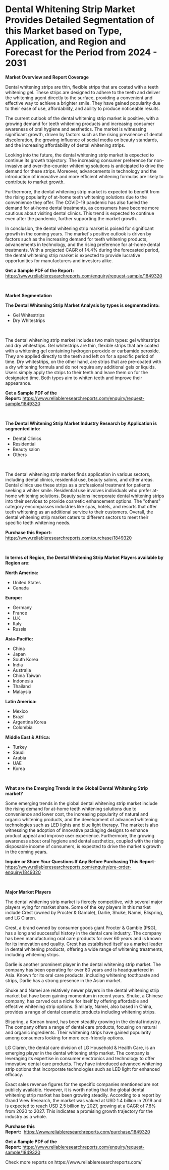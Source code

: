 <p><h1>Dental Whitening Strip Market Provides Detailed Segmentation of this Market based on Type, Application, and Region and Forecast for the Period from 2024 - 2031</h1></p><p><strong>Market Overview and Report Coverage</strong></p>
<p><p>Dental whitening strips are thin, flexible strips that are coated with a teeth whitening gel. These strips are designed to adhere to the teeth and deliver the whitening agent directly to the surface, providing a convenient and effective way to achieve a brighter smile. They have gained popularity due to their ease of use, affordability, and ability to produce noticeable results.</p><p>The current outlook of the dental whitening strip market is positive, with a growing demand for teeth whitening products and increasing consumer awareness of oral hygiene and aesthetics. The market is witnessing significant growth, driven by factors such as the rising prevalence of dental discoloration, the growing influence of social media on beauty standards, and the increasing affordability of dental whitening strips.</p><p>Looking into the future, the dental whitening strip market is expected to continue its growth trajectory. The increasing consumer preference for non-invasive and over-the-counter whitening solutions is anticipated to drive the demand for these strips. Moreover, advancements in technology and the introduction of innovative and more efficient whitening formulas are likely to contribute to market growth.</p><p>Furthermore, the dental whitening strip market is expected to benefit from the rising popularity of at-home teeth whitening solutions due to the convenience they offer. The COVID-19 pandemic has also fueled the demand for at-home dental treatments, as consumers have become more cautious about visiting dental clinics. This trend is expected to continue even after the pandemic, further supporting the market growth.</p><p>In conclusion, the dental whitening strip market is poised for significant growth in the coming years. The market's positive outlook is driven by factors such as the increasing demand for teeth whitening products, advancements in technology, and the rising preference for at-home dental treatments. With a projected CAGR of 14.4% during the forecasted period, the dental whitening strip market is expected to provide lucrative opportunities for manufacturers and investors alike.</p></p>
<p><strong>Get a Sample PDF of the Report:</strong> <a href="https://www.reliableresearchreports.com/enquiry/request-sample/1849320">https://www.reliableresearchreports.com/enquiry/request-sample/1849320</a></p>
<p>&nbsp;</p>
<p><strong>Market Segmentation</strong></p>
<p><strong>The Dental Whitening Strip Market Analysis by types is segmented into:</strong></p>
<p><ul><li>Gel Whitestrips</li><li>Dry Whitestrips</li></ul></p>
<p>&nbsp;</p>
<p><p>The dental whitening strip market includes two main types: gel whitestrips and dry whitestrips. Gel whitestrips are thin, flexible strips that are coated with a whitening gel containing hydrogen peroxide or carbamide peroxide. They are applied directly to the teeth and left on for a specific period of time. Dry whitestrips, on the other hand, are strips that are pre-coated with a dry whitening formula and do not require any additional gels or liquids. Users simply apply the strips to their teeth and leave them on for the designated time. Both types aim to whiten teeth and improve their appearance.</p></p>
<p><strong>Get a Sample PDF of the Report:</strong>&nbsp;<a href="https://www.reliableresearchreports.com/enquiry/request-sample/1849320">https://www.reliableresearchreports.com/enquiry/request-sample/1849320</a></p>
<p>&nbsp;</p>
<p><strong>The Dental Whitening Strip Market Industry Research by Application is segmented into:</strong></p>
<p><ul><li>Dental Clinics</li><li>Residential</li><li>Beauty salon</li><li>Others</li></ul></p>
<p>&nbsp;</p>
<p><p>The dental whitening strip market finds application in various sectors, including dental clinics, residential use, beauty salons, and other areas. Dental clinics use these strips as a professional treatment for patients seeking a whiter smile. Residential use involves individuals who prefer at-home whitening solutions. Beauty salons incorporate dental whitening strips into their services to provide cosmetic enhancement options. The "others" category encompasses industries like spas, hotels, and resorts that offer teeth whitening as an additional service to their customers. Overall, the dental whitening strip market caters to different sectors to meet their specific teeth whitening needs.</p></p>
<p><strong>Purchase this Report:</strong>&nbsp; <a href="https://www.reliableresearchreports.com/purchase/1849320">https://www.reliableresearchreports.com/purchase/1849320</a></p>
<p>&nbsp;</p>
<p><strong>In terms of Region, the Dental Whitening Strip Market Players available by Region are:</strong></p>
<p>
    <p> <strong> North America: </strong>
        <ul>
            <li>United States</li>
            <li>Canada</li>
        </ul>
        </p> 
    <p> <strong> Europe: </strong>
        <ul>
            <li>Germany</li>
            <li>France</li>
            <li>U.K.</li>
            <li>Italy</li>
            <li>Russia</li>
        </ul>
        </p> 
    <p> <strong> Asia-Pacific: </strong>
        <ul>
            <li>China</li>
            <li>Japan</li>
            <li>South Korea</li>
            <li>India</li>
            <li>Australia</li>
            <li>China Taiwan</li>
            <li>Indonesia</li>
            <li>Thailand</li>
            <li>Malaysia</li>
        </ul>
        </p> 
    <p> <strong> Latin America: </strong>
        <ul>
            <li>Mexico</li>
            <li>Brazil</li>
            <li>Argentina Korea</li>
            <li>Colombia</li>
        </ul>
        </p> 
    <p> <strong> Middle East & Africa: </strong>
        <ul>
            <li>Turkey</li>
            <li>Saudi</li>
            <li>Arabia</li>
            <li>UAE</li>
            <li>Korea</li>
        </ul>
    </p>
    </p>
<p>&nbsp;</p>
<p><strong>What are the Emerging Trends in the Global Dental Whitening Strip market?</strong></p>
<p><p>Some emerging trends in the global dental whitening strip market include the rising demand for at-home teeth whitening solutions due to convenience and lower cost, the increasing popularity of natural and organic whitening products, and the development of advanced whitening technologies such as LED lights and blue light therapy. The market is also witnessing the adoption of innovative packaging designs to enhance product appeal and improve user experience. Furthermore, the growing awareness about oral hygiene and dental aesthetics, coupled with the rising disposable income of consumers, is expected to drive the market's growth in the coming years.</p></p>
<p><strong>Inquire or Share Your Questions If Any Before Purchasing This Report</strong>- <a href="https://www.reliableresearchreports.com/enquiry/pre-order-enquiry/1849320">https://www.reliableresearchreports.com/enquiry/pre-order-enquiry/1849320</a></p>
<p>&nbsp;</p>
<p><strong>Major Market Players</strong></p>
<p><p>The dental whitening strip market is fiercely competitive, with several major players vying for market share. Some of the key players in this market include Crest (owned by Procter & Gamble), Darlie, Shuke, Namei, Blispring, and LG Claren. </p><p>Crest, a brand owned by consumer goods giant Procter & Gamble (P&G), has a long and successful history in the dental care industry. The company has been manufacturing oral care products for over 60 years and is known for its innovation and quality. Crest has established itself as a market leader in dental whitening products, offering a wide range of whitening treatments, including whitening strips. </p><p>Darlie is another prominent player in the dental whitening strip market. The company has been operating for over 80 years and is headquartered in Asia. Known for its oral care products, including whitening toothpaste and strips, Darlie has a strong presence in the Asian market. </p><p>Shuke and Namei are relatively newer players in the dental whitening strip market but have been gaining momentum in recent years. Shuke, a Chinese company, has carved out a niche for itself by offering affordable and effective whitening strip options. Similarly, Namei, also based in China, provides a range of dental cosmetic products including whitening strips.</p><p>Blispring, a Korean brand, has been steadily growing in the dental industry. The company offers a range of dental care products, focusing on natural and organic ingredients. Their whitening strips have gained popularity among consumers looking for more eco-friendly options.</p><p>LG Claren, the dental care division of LG Household & Health Care, is an emerging player in the dental whitening strip market. The company is leveraging its expertise in consumer electronics and technology to offer innovative dental care products. They have introduced advanced whitening strip options that incorporate technologies such as LED light for enhanced efficacy.</p><p>Exact sales revenue figures for the specific companies mentioned are not publicly available. However, it is worth noting that the global dental whitening strip market has been growing steadily. According to a report by Grand View Research, the market was valued at USD 1.4 billion in 2019 and is expected to reach USD 2.5 billion by 2027, growing at a CAGR of 7.8% from 2020 to 2027. This indicates a promising growth trajectory for the industry as a whole.</p></p>
<p><strong>Purchase this Report:</strong>&nbsp;&nbsp;<a href="https://www.reliableresearchreports.com/purchase/1849320">https://www.reliableresearchreports.com/purchase/1849320</a></p>
<p></p>
<p><strong>Get a Sample PDF of the Report:</strong>&nbsp;<a href="https://www.reliableresearchreports.com/enquiry/request-sample/1849320">https://www.reliableresearchreports.com/enquiry/request-sample/1849320</a></p>
<p>Check more reports on https://www.reliableresearchreports.com/</p>